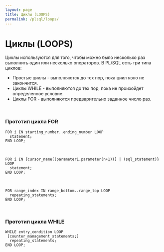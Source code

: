 ```yaml
---
layout: page
title: Циклы (LOOPS)
permalink: /plsql/loops/
---
```


# Циклы (LOOPS)


Циклы используются для того, чтобы можно было несколько раз выполнить один или несколько операторов. В PL/SQL есть три типа циклов:

<ul>
<li>Простые циклы  - выполняются до тех пор, пока цикл явно не закончится.</li>
<li>Циклы WHILE - выполняются до тех пор, пока не произойдет определенное условие.</li>
<li>Циклы FOR - выполняются предварительно заданное число раз.</li>
</ul>


<br/>

### Прототип цикла  FOR

    FOR i IN starting_number..ending_number LOOP
      statement;
    END LOOP;



<br/>

    FOR i IN {cursor_name[(parameter1,parameter(n+1))] | (sql_statement)} LOOP
      statement;
    END LOOP;


<br/>

    FOR range_index IN range_bottom..range_top LOOP
      repeating_statements;
    END LOOP;


<br/>

### Прототип цикла WHILE


    WHILE entry_condition LOOP
     [counter_management_statements;]
      repeating_statements;
    END LOOP;

